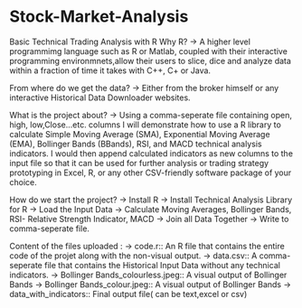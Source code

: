 # Stock-Market-Analysis
Basic Technical Trading Analysis with R
Why R?
-> A higher level programmimg language such as R or Matlab, coupled with their interactive programming environmnets,allow their users to slice, dice and analyze data within a fraction of time it takes with C++, C+ or Java.

From where do we get the data?
-> Either from the broker himself or any interactive Historical Data Downloader websites.

What is the project about?
-> Using a comma-seperate file containing open, high, low,Close...etc. columns I will demonstrate how to use a R library to calculate Simple Moving Average (SMA), Exponential Moving Average (EMA), Bollinger Bands (BBands), RSI, and MACD technical analysis indicators. I  would then append calculated indicators as new columns to the input file so that it can be used for further analysis or trading strategy prototyping in Excel, R, or any other CSV-friendly software package of your choice.

How do we start the project?
-> Install R -> Install Technical Analysis Library for R -> Load the Input Data -> Calculate Moving Averages, Bollinger Bands, RSI- Relative Strength Indicator, MACD -> Join all Data Together -> Write to comma-seperate file.

Content of the files uploaded :
-> code.r::  An R file that contains the entire code of the projet along with the non-visual output.
-> data.csv::  A comma-seperate file that contains the  Historical Input Data without any technical indicators.
-> Bollinger Bands_colourless.jpeg:: A visual output of Bollinger Bands
-> Bollinger Bands_colour.jpeg:: A visual output of Bollinger Bands
-> data_with_indicators:: Final output file( can be text,excel or csv)
